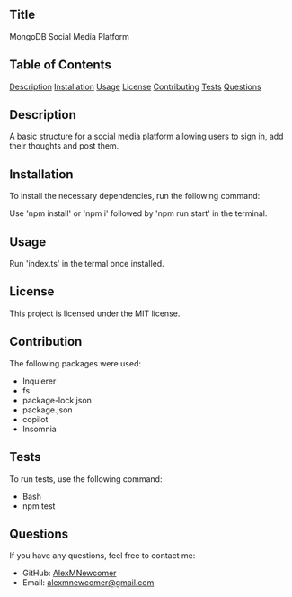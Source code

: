 ## Title
MongoDB Social Media Platform

## Table of Contents
[Description](#description)
[Installation](#installation)
[Usage](#usage)
[License](#license)
[Contributing](#contributing)
[Tests](#tests)
[Questions](#questions)

## Description
A basic structure for a social media platform allowing users to sign in, add their thoughts and post them.

## Installation
To install the necessary dependencies, run the following command:

Use 'npm install' or 'npm i' followed by 'npm run start' in the terminal.

## Usage
Run 'index.ts' in the termal once installed.

## License
This project is licensed under the MIT license.

## Contribution
The following packages were used:
- Inquierer
- fs
- package-lock.json
- package.json
- copilot
- Insomnia

## Tests
To run tests, use the following command:

- Bash
- npm test

## Questions
If you have any questions, feel free to contact me:
- GitHub: [AlexMNewcomer](https://github.com/AlexMNewcomer)
- Email: alexmnewcomer@gmail.com